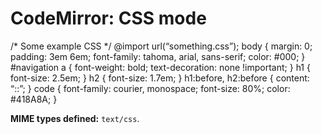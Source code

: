 CodeMirror: CSS mode
====================

/\* Some example CSS \*/ <span class="citation" data-cites="import">@import</span> url(“something.css”); body { margin: 0; padding: 3em 6em; font-family: tahoma, arial, sans-serif; color: \#000; } \#navigation a { font-weight: bold; text-decoration: none !important; } h1 { font-size: 2.5em; } h2 { font-size: 1.7em; } h1:before, h2:before { content: “::”; } code { font-family: courier, monospace; font-size: 80%; color: \#418A8A; }

**MIME types defined:** `text/css`.
